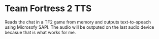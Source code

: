 # Team Fortress 2 TTS
Reads the chat in a TF2 game from memory and outputs text-to-speach using Microsofy SAPI.
The audio will be outputed on the last audio device becasue that is what works for me.

